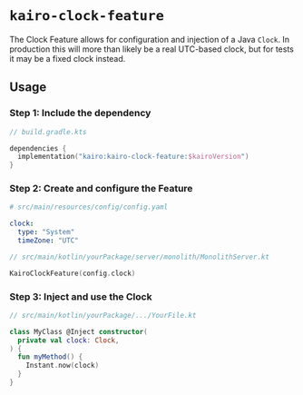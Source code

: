 # `kairo-clock-feature`

The Clock Feature allows for configuration and injection of a Java `Clock`.
In production this will more than likely be a real UTC-based clock,
but for tests it may be a fixed clock instead.

## Usage

### Step 1: Include the dependency

```kotlin
// build.gradle.kts

dependencies {
  implementation("kairo:kairo-clock-feature:$kairoVersion")
}
```

### Step 2: Create and configure the Feature

```yaml
# src/main/resources/config/config.yaml

clock:
  type: "System"
  timeZone: "UTC"
```

```kotlin
// src/main/kotlin/yourPackage/server/monolith/MonolithServer.kt

KairoClockFeature(config.clock)
```

### Step 3: Inject and use the Clock

```kotlin
// src/main/kotlin/yourPackage/.../YourFile.kt

class MyClass @Inject constructor(
  private val clock: Clock,
) {
  fun myMethod() {
    Instant.now(clock)
  }
}
```
